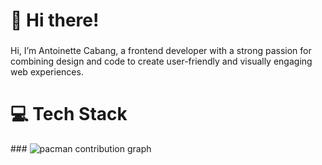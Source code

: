 <h1 align="left">👋 Hi there!</h1>

###

<p>Hi, I’m Antoinette Cabang, a frontend developer with a strong passion for combining design and code to create user-friendly and visually engaging web experiences.</p>



<h1>💻 Tech Stack</h1>
###

<picture>
  <source media="(prefers-color-scheme: dark)" srcset="https://raw.githubusercontent.com/peachesenguri/peachesenguri/output/pacman-contribution-graph-dark.svg">
  <source media="(prefers-color-scheme: light)" srcset="https://raw.githubusercontent.com/peachesenguri/peachesenguri/output/pacman-contribution-graph.svg">
  <img alt="pacman contribution graph" src="https://raw.githubusercontent.com/peachesenguri/peachesenguri/output/pacman-contribution-graph.svg">
</picture>

###
<!--
**peachesenguri/peachesenguri** is a ✨ _special_ ✨ repository because its `README.md` (this file) appears on your GitHub profile.
-->
